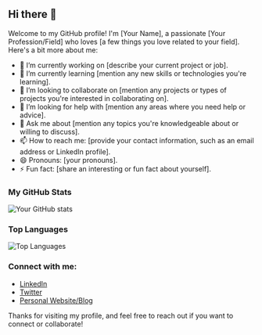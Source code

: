 ## Hi there 👋

Welcome to my GitHub profile! I'm [Your Name], a passionate [Your Profession/Field] who loves [a few things you love related to your field]. Here's a bit more about me:

- 🔭 I’m currently working on [describe your current project or job].
- 🌱 I’m currently learning [mention any new skills or technologies you're learning].
- 👯 I’m looking to collaborate on [mention any projects or types of projects you're interested in collaborating on].
- 🤔 I’m looking for help with [mention any areas where you need help or advice].
- 💬 Ask me about [mention any topics you're knowledgeable about or willing to discuss].
- 📫 How to reach me: [provide your contact information, such as an email address or LinkedIn profile].
- 😄 Pronouns: [your pronouns].
- ⚡ Fun fact: [share an interesting or fun fact about yourself].

### My GitHub Stats

![Your GitHub stats](https://github-readme-stats.vercel.app/api?username=yourusername&show_icons=true&theme=radical)

### Top Languages

![Top Languages](https://github-readme-stats.vercel.app/api/top-langs/?username=yourusername&layout=compact&theme=radical)

### Connect with me:

- [LinkedIn](https://www.linkedin.com/in/yourlinkedin)
- [Twitter](https://twitter.com/yourtwitter)
- [Personal Website/Blog](https://yourwebsite.com)

Thanks for visiting my profile, and feel free to reach out if you want to connect or collaborate!
